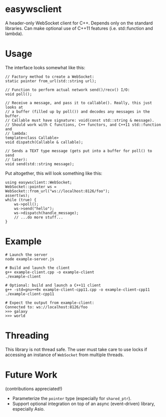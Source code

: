 easywsclient
============

A header-only WebSocket client for C++. Depends only on the standard libraries.
Can make optional use of C++11 features (i.e. std::function and lambda).

Usage
=====

The interface looks somewhat like this:

    // Factory method to create a WebSocket:
    static pointer from_url(std::string url);

    // Function to perform actual network send()/recv() I/O:
    void poll();

    // Receive a message, and pass it to callable(). Really, this just looks at
    // a buffer (filled up by poll()) and decodes any messages in the buffer.
    // Callable must have signature: void(const std::string & message).
    // Should work with C functions, C++ functors, and C++11 std::function and
    // lambda:
    template<class Callable>
    void dispatch(Callable & callable);

    // Sends a TEXT type message (gets put into a buffer for poll() to send
    // later):
    void send(std::string message);

Put altogether, this will look something like this:

    using easywsclient::WebSocket;
    WebSocket::pointer ws = WebSocket::from_url("ws://localhost:8126/foo");
    assert(ws);
    while (true) {
        ws->poll();
        ws->send("hello");
        ws->dispatch(handle_message);
        // ...do more stuff...
    }

Example
=======

    # Launch the server
    node example-server.js

    # Build and launch the client
    g++ example-client.cpp -o example-client
    ./example-client

    # Optional: build and launch a C++11 client
    g++ -std=gnu++0x example-client-cpp11.cpp -o example-client-cpp11
    ./example-client-cpp11

    # Expect the output from example-client:
    Connected to: ws://localhost:8126/foo
    >>> galaxy
    >>> world

Threading
=========

This library is not thread safe. The user must take care to use locks if
accessing an instance of `WebSocket` from multiple threads.

Future Work
===========

(contributions appreciated!)

* Parameterize the `pointer` type (especially for `shared_ptr`).
* Support optional integration on top of an async (event-driven) library,
  especially Asio.
